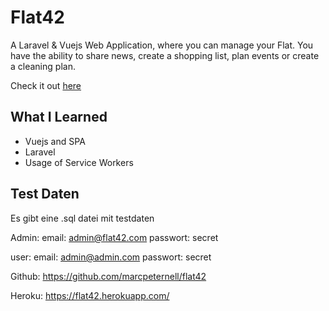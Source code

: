 # Flat42
A Laravel & Vuejs Web Application, where you can manage your Flat. You have the ability to share news, create a shopping list, plan events or create a cleaning plan.

Check it out [here](https://flat42.herokuapp.com/)


## What I Learned
* Vuejs and SPA
* Laravel
* Usage of Service Workers

## Test Daten
Es gibt eine .sql datei mit testdaten

Admin: 
email: admin@flat42.com
passwort: secret

user: 
email: admin@admin.com
passwort: secret

Github: https://github.com/marcpeternell/flat42

Heroku: https://flat42.herokuapp.com/
